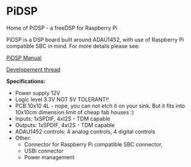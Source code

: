 # PiDSP
Home of PiDSP - a freeDSP for Raspberry Pi

PiDSP is a DSP board built around ADAU1452, with use of Raspberry Pi compatible SBC in mind.
For more details please see:

[PiDSP Manual](https://docs.google.com/document/d/19vuj6VbJ9ktcaG_P7PJXTnH1ImkcPwiqC4xYBWqMJs8)

[Developement thread](http://www.diyaudio.com/forums/digital-line-level/268660-freedsp-v2-0-adau1452-developement-thread-20.html)

**Specifications:**

* Power supply 12V
* Logic level 3.3V  NOT 5V TOLERANT!!
* PCB:10x10 4L - nope, you can not etch it on your sink. But it fits into 10x10cm dimension limit of cheap fab houses :)
* Inputs: 1xSPDIF, 4xI2S - TDM capable
* Outputs: 1xSPDIF, 4xI2S - TDM capable
* ADAU1452 controls: 4 analog controls, 4 digital controls
* Other: 
  * Connector for Raspberry Pi compatible SBC connector, 
  * USBi connector
  * Power management





 
 
 
 
 
